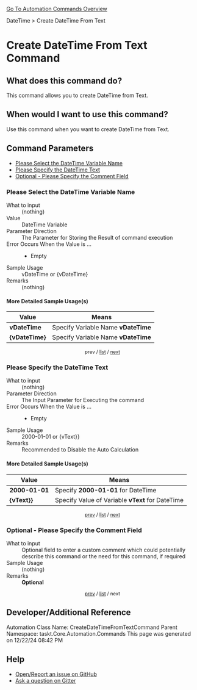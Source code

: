 <!--TITLE: Create DateTime From Text Command -->
<!-- SUBTITLE: a command in the DateTime group. -->
[Go To Automation Commands Overview](/automation-commands.md)


DateTime &gt; Create DateTime From Text


# Create DateTime From Text Command


## What does this command do?
This command allows you to create DateTime from Text.


## When would I want to use this command?
Use this command when you want to create DateTime from Text.


<a id="param_list"></a>
## Command Parameters
- [Please Select the DateTime Variable Name](#param_0)
- [Please Specify the DateTime Text](#param_1)
- [Optional - Please Specify the Comment Field](#param_2)


<a id="param_0"></a>
### Please Select the DateTime Variable Name


<dl>
<dt>What to input</dt><dd>(nothing)</dd>
<dt>Value</dt><dd>DateTime Variable</dd>
<dt>Parameter Direction</dt><dd>The Parameter for Storing the Result of command execution</dd>
<dt>Error Occurs When the Value is ...</dt><dd><ul>
<li>Empty</li>
</ul></dd>
<dt>Sample Usage</dt><dd>vDateTime or {vDateTime}</dd>
<dt>Remarks</dt><dd>(nothing)</dd>
</dl>




#### More Detailed Sample Usage(s)
| Value | Means |
|---|---|
| <strong>vDateTime</strong> | Specify Variable Name **vDateTime** |
| <strong>{vDateTime}</strong> | Specify Variable Name **vDateTime** |


<div style="font-size: 90%; text-align: center">


prev / [list](#param_list) / [next](#param_1)


</div>


<a id="param_1"></a>
### Please Specify the DateTime Text


<dl>
<dt>What to input</dt><dd>(nothing)</dd>
<dt>Parameter Direction</dt><dd>The Input Parameter for Executing the command</dd>
<dt>Error Occurs When the Value is ...</dt><dd><ul>
<li>Empty</li>
</ul></dd>
<dt>Sample Usage</dt><dd>2000-01-01 or {vText}}</dd>
<dt>Remarks</dt><dd>Recommended to Disable the Auto Calculation</dd>
</dl>




#### More Detailed Sample Usage(s)
| Value | Means |
|---|---|
| <strong>2000-01-01</strong> | Specify **2000-01-01** for DateTime |
| <strong>{vText}}</strong> | Specify Value of Variable **vText** for DateTime |


<div style="font-size: 90%; text-align: center">


[prev](#param_1) / [list](#param_list) / [next](#param_2)


</div>


<a id="param_2"></a>
### Optional - Please Specify the Comment Field


<dl>
<dt>What to input</dt><dd>Optional field to enter a custom comment which could potentially describe this command or the need for this command, if required</dd>
<dt>Sample Usage</dt><dd>(nothing)</dd>
<dt>Remarks</dt><dd><strong>Optional</strong><br></dd>
</dl>




<div style="font-size: 90%; text-align: center">


[prev](#param_2) / [list](#param_list) / next


</div>


## Developer/Additional Reference
Automation Class Name: CreateDateTimeFromTextCommand
Parent Namespace: taskt.Core.Automation.Commands
This page was generated on 12/22/24 08:42 PM


## Help
- [Open/Report an issue on GitHub](https://github.com/rcktrncn/taskt/issues/new)
- [Ask a question on Gitter](https://gitter.im/taskt-rpa/Lobby)
